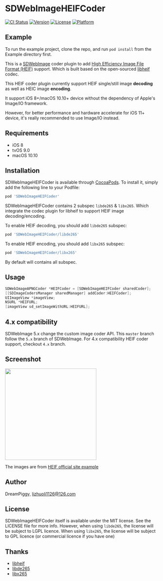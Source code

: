 # SDWebImageHEIFCoder

[![CI Status](https://img.shields.io/travis/DreamPiggy/SDWebImageHEIFCoder.svg?style=flat)](https://travis-ci.org/DreamPiggy/SDWebImageHEIFCoder)
[![Version](https://img.shields.io/cocoapods/v/SDWebImageHEIFCoder.svg?style=flat)](https://cocoapods.org/pods/SDWebImageHEIFCoder)
[![License](https://img.shields.io/cocoapods/l/SDWebImageHEIFCoder.svg?style=flat)](https://cocoapods.org/pods/SDWebImageHEIFCoder)
[![Platform](https://img.shields.io/cocoapods/p/SDWebImageHEIFCoder.svg?style=flat)](https://cocoapods.org/pods/SDWebImageHEIFCoder)

## Example

To run the example project, clone the repo, and run `pod install` from the Example directory first.

This is a [SDWebImage](https://github.com/rs/SDWebImage) coder plugin to add [High Efficiency Image File Format (HEIF)](http://nokiatech.github.io/heif/index.html) support. Which is built based on the open-sourced [libheif](https://github.com/strukturag/libheif) codec.

This HEIF coder plugin currently support HEIF single/still image **decoding** as well as HEIC image **encoding**.

It support iOS 8+/macOS 10.10+ device without the dependency of Apple's Image/IO framework.

However, for better performance and hardware accelerate for iOS 11+ device, it's really recommended to use Image/IO instead.

## Requirements

+ iOS 8
+ tvOS 9.0
+ macOS 10.10

## Installation

SDWebImageHEIFCoder is available through [CocoaPods](https://cocoapods.org). To install
it, simply add the following line to your Podfile:

```ruby
pod 'SDWebImageHEIFCoder'
```

SDWebImageHEIFCoder contains 2 subspec `libde265` & `libx265`. Which integrate the codec plugin for libheif to support HEIF image decoding/encoding.

To enable HEIF decoding, you should add `libde265` subspec:

```ruby
pod 'SDWebImageHEIFCoder/libde265'
```

To enable HEIF encoding, you should add `libx265` subspec:

```ruby
pod 'SDWebImageHEIFCoder/libx265'
```

By default will contains all subspec.

## Usage

```objective-c
SDWebImageAPNGCoder *HEIFCoder = [SDWebImageHEIFCoder sharedCoder];
[[SDImageCodersManager sharedManager] addCoder:HEIFCoder];
UIImageView *imageView;
NSURL *HEIFURL;
[imageView sd_setImageWithURL:HEIFURL];
```

## 4.x compatibility

SDWebImage 5.x change the custom image coder API. This `master` branch follow the `5.x` branch of SDWebImage. For 4.x compatibility HEIF coder support, checkout `4.x` branch.

## Screenshot

<img src="https://raw.githubusercontent.com/dreampiggy/SDWebImageHEIFCoder/master/Example/Screenshot/HEIFDemo.png" width="300" />

The images are from [HEIF official site example](http://nokiatech.github.io/heif/examples.html)

## Author

DreamPiggy, lizhuoli1126@126.com

## License

SDWebImageHEIFCoder itself is available under the MIT license. See the LICENSE file for more info.
However, when using `libde265`, the license will be subject to LGPL licence. When using `libx265`, the license will be subject to GPL licence (or commercial licence if you have one)

## Thanks

+ [libheif](https://github.com/strukturag/libheif)
+ [libde265](https://github.com/strukturag/libde265)
+ [libx265](https://bitbucket.org/multicoreware/x265)


